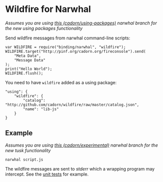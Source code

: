 Wildfire for Narwhal
====================

*Assumes you are using [this (cadorn/using-packages)](http://github.com/cadorn/narwhal/tree/using-packages) narwhal branch for the new using packages functionality*

Send wildfire messages from narwhal command-line scripts:

    var WILDFIRE = require("binding/narwhal", "wildfire");     
    WILDFIRE.target("http://pinf.org/cadorn.org/fireconsole").send(
        "Meta Data",
        "Message Data"
    );
    print("Hello World");
    WILDFIRE.flush();

You need to have `wildfire` added as a using package:

    "using": {
        "wildfire": {
            "catalog": "http://github.com/cadorn/wildfire/raw/master/catalog.json",
            "name": "lib-js"
        }
    }

Example
-------

*Assumes you are using [this (cadorn/experimental)](http://github.com/cadorn/narwhal/tree/experimental) narwhal branch for the new tusk functionality*

    narwhal script.js

The wildfire messages are sent to *stderr* which a wrapping program may intercept. See the
[unit tests](http://github.com/cadorn/wildfire/blob/master/packages/lib-js/tests/channel-shellcommand.js) for example.
